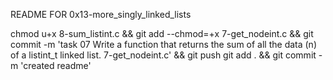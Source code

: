 README FOR 0x13-more_singly_linked_lists

chmod u+x 8-sum_listint.c && git add --chmod=+x 7-get_nodeint.c && git commit -m 'task 07 Write a function that returns the sum of all the data (n) of a listint_t linked list. 7-get_nodeint.c' && git push
git add . && git commit -m 'created readme'